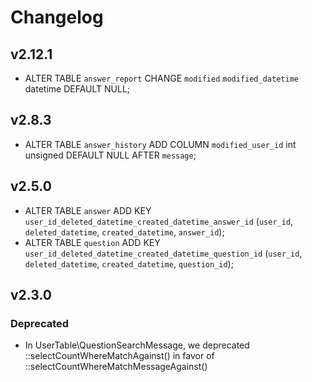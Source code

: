 # Changelog

## v2.12.1

- ALTER TABLE `answer_report` CHANGE `modified` `modified_datetime` datetime DEFAULT NULL;

## v2.8.3

- ALTER TABLE `answer_history` ADD COLUMN `modified_user_id` int unsigned DEFAULT NULL AFTER `message`;

## v2.5.0

- ALTER TABLE `answer` ADD KEY `user_id_deleted_datetime_created_datetime_answer_id` (`user_id`, `deleted_datetime`, `created_datetime`, `answer_id`);
- ALTER TABLE `question` ADD KEY `user_id_deleted_datetime_created_datetime_question_id` (`user_id`, `deleted_datetime`, `created_datetime`, `question_id`);

## v2.3.0

### Deprecated 

- In UserTable\QuestionSearchMessage, we deprecated ::selectCountWhereMatchAgainst() in favor of ::selectCountWhereMatchMessageAgainst()
